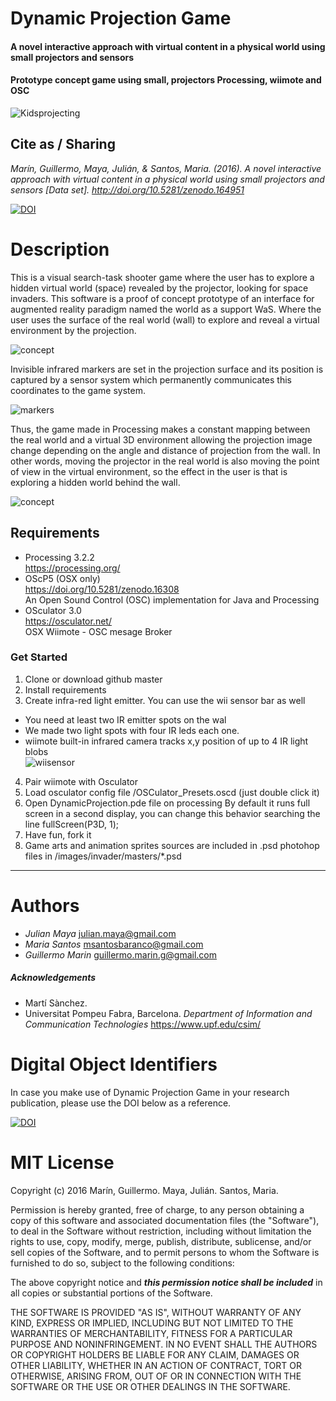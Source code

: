# Dynamic Projection Game

#### A novel interactive approach with virtual content in a physical world using small projectors and sensors
#### Prototype concept game using small, projectors Processing, wiimote and OSC
![Kidsprojecting](https://github.com/mayait/Dynamic-Projection-Game-Processing/blob/master/images/readme/childs_projecting.png)


## Cite as / Sharing

_Marín, Guillermo, Maya, Julián, & Santos, Maria. (2016). A novel interactive approach with virtual content in a physical world using small projectors and sensors [Data set]. http://doi.org/10.5281/zenodo.164951_

[![DOI](https://zenodo.org/badge/DOI/10.5281/zenodo.164951.svg)](https://doi.org/10.5281/zenodo.164951)


# Description

This is a visual search-task shooter game where the user has to explore a hidden virtual world (space) revealed by the projector, looking for space invaders.
This software is a proof of concept prototype of an interface for augmented reality paradigm named the world as a support WaS. Where the user uses the surface of the real world (wall) to explore and reveal a virtual environment by the projection.

![concept](https://github.com/mayait/Dynamic-Projection-Game-Processing/blob/master/images/readme/game_concept.png)

Invisible infrared markers are set in the projection surface and its position is captured by a sensor system which permanently communicates this coordinates to the game system. 

![markers](https://github.com/mayait/Dynamic-Projection-Game-Processing/blob/master/images/readme/markers.png)

Thus, the game made in Processing makes a constant mapping between the real world and a virtual 3D environment allowing the projection image change depending on the angle and distance of projection from the wall. In other words, moving the projector in the real world is also moving the point of view in the virtual environment, so the effect in the user is that is exploring a hidden world behind the wall. 

![concept](https://github.com/mayait/Dynamic-Projection-Game-Processing/blob/master/images/readme/game_schema.png)

##  Requirements

* Processing 3.2.2 		
  https://processing.org/	 			
* OScP5 (OSX only) 				
  https://doi.org/10.5281/zenodo.16308		
  An Open Sound Control (OSC) implementation for Java and Processing
* OSculator 3.0			
  https://osculator.net/						
  OSX Wiimote - OSC mesage Broker


###  Get Started

1. Clone or download github master
2. Install requirements
3. Create infra-red light emitter. You can use the wii sensor bar as well
  * You need at least two IR emitter spots on the wal
  * We made two light spots with four IR leds each one.
  * wiimote built-in infrared camera tracks x,y position of up to 4 IR light blobs  
  ![wiisensor](https://github.com/mayait/Dynamic-Projection-Game-Processing/blob/master/images/readme/wiisensor.png)
4. Pair wiimote with Osculator
5. Load osculator config file /OSCulator_Presets.oscd (just double click it)
6. Open DynamicProjection.pde file on processing
 By default it runs full screen in a second display, you can change this behavior searching the line fullScreen(P3D, 1);
7. Have fun, fork it
8. Game arts and animation sprites sources are included in .psd photohop files in /images/invader/masters/*.psd

- - - -  

#  Authors

* _Julian Maya_ julian.maya@gmail.com
* _Maria Santos_ msantosbaranco@gmail.com 
* _Guillermo Marin_ guillermo.marin.g@gmail.com  

##### Acknowledgements

* Martí Sànchez.
* Universitat Pompeu Fabra, Barcelona. _Department of Information and Communication Technologies_ https://www.upf.edu/csim/

# Digital Object Identifiers

In case you make use of Dynamic Projection Game in your research publication, please use the DOI below as a reference.

[![DOI](https://zenodo.org/badge/DOI/10.5281/zenodo.164951.svg)](https://doi.org/10.5281/zenodo.164951)



# MIT License

Copyright (c) 2016 Marín, Guillermo. Maya, Julián. Santos, Maria. 

Permission is hereby granted, free of charge, to any person obtaining a copy
of this software and associated documentation files (the "Software"), to deal
in the Software without restriction, including without limitation the rights
to use, copy, modify, merge, publish, distribute, sublicense, and/or sell
copies of the Software, and to permit persons to whom the Software is
furnished to do so, subject to the following conditions:

The above copyright notice and ***this permission notice shall be included*** in all
copies or substantial portions of the Software.

THE SOFTWARE IS PROVIDED "AS IS", WITHOUT WARRANTY OF ANY KIND, EXPRESS OR
IMPLIED, INCLUDING BUT NOT LIMITED TO THE WARRANTIES OF MERCHANTABILITY,
FITNESS FOR A PARTICULAR PURPOSE AND NONINFRINGEMENT. IN NO EVENT SHALL THE
AUTHORS OR COPYRIGHT HOLDERS BE LIABLE FOR ANY CLAIM, DAMAGES OR OTHER
LIABILITY, WHETHER IN AN ACTION OF CONTRACT, TORT OR OTHERWISE, ARISING FROM,
OUT OF OR IN CONNECTION WITH THE SOFTWARE OR THE USE OR OTHER DEALINGS IN THE
SOFTWARE.
